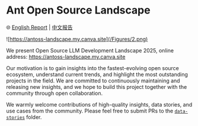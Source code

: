 # Ant Open Source Landscape

🌐️ [English Report](/20250527_LLM_Dev_Report_EN.md) | [中文报告](/20250527_LLM_Dev_Report_CN.md)

![https://antoss-landscape.my.canva.site](/Figures/2.png)


We present Open Source LLM Development Landscape 2025, online address: https://antoss-landscape.my.canva.site

Our motivation is to gain insights into the fastest-evolving open source ecosystem, understand current trends, and highlight the most outstanding projects in the field. We are committed to continuously maintaining and releasing new insights, and we hope to build this project together with the community through open collaboration.

We warmly welcome contributions of high-quality insights, data stories, and use cases from the community. Please feel free to submit PRs to the [`data-stories`](./data-stories) folder.


